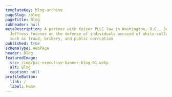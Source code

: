 ```yaml
---
templateKey: blog-archive
pageSlug: /blog
pageTitle: Blog
subheader: null
metaDescription: A partner with Kaiser PLLC law in Washington, D.C., Jonathan
  Jeffress focuses on the defense of individuals accused of white-collar crimes
  such as fraud, bribery, and public corruption
published: true
schemaType: WebPage
header: Blog
featuredImage:
  src: /img/pic-executive-banner-blog-01.webp
  alt: Blog
  caption: null
profileButton:
  link: /
  label: Home
---
```


